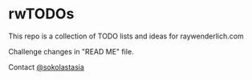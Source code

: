 # rwTODOs

This repo is a collection of TODO lists and ideas for raywenderlich.com

Challenge changes in "READ ME" file.

Contact [@sokolastasia](http://instagram.com/sokolastasia)

